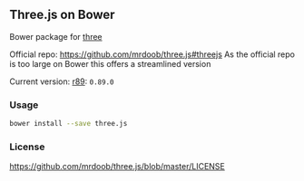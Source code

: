 
Three.js on Bower
------

Bower package for [three](https://www.npmjs.com/package/three)

Official repo: https://github.com/mrdoob/three.js#threejs
As the official repo is too large on Bower this offers a streamlined version

Current version: [r89](https://github.com/mrdoob/three.js/releases/tag/r89): `0.89.0`

### Usage

```bash
bower install --save three.js
```

### License

https://github.com/mrdoob/three.js/blob/master/LICENSE
